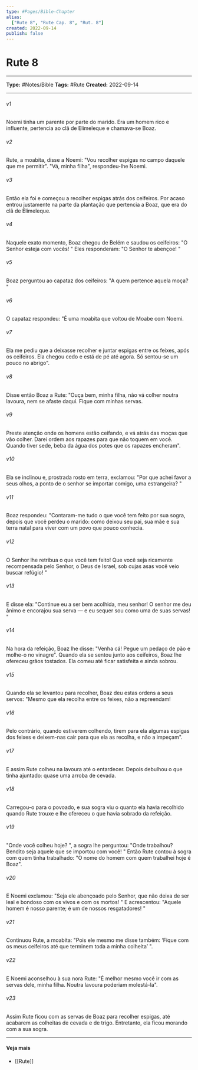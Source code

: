 ```yaml
---
type: #Pages/Bible-Chapter
alias:
  ["Rute 8", "Rute Cap. 8", "Rut. 8"]
created: 2022-09-14
publish: false
---
```


# Rute 8

---

**Type:** #Notes/Bible
**Tags:** #Rute
**Created:** 2022-09-14

---

###### v1
Noemi tinha um parente por parte do marido. Era um homem rico e influente, pertencia ao clã de Elimeleque e chamava-se Boaz.
###### v2
Rute, a moabita, disse a Noemi: "Vou recolher espigas no campo daquele que me permitir". "Vá, minha filha", respondeu-lhe Noemi.
###### v3
Então ela foi e começou a recolher espigas atrás dos ceifeiros. Por acaso entrou justamente na parte da plantação que pertencia a Boaz, que era do clã de Elimeleque.
###### v4
Naquele exato momento, Boaz chegou de Belém e saudou os ceifeiros: "O Senhor esteja com vocês! " Eles responderam: "O Senhor te abençoe! "
###### v5
Boaz perguntou ao capataz dos ceifeiros: "A quem pertence aquela moça? "
###### v6
O capataz respondeu: "É uma moabita que voltou de Moabe com Noemi.
###### v7
Ela me pediu que a deixasse recolher e juntar espigas entre os feixes, após os ceifeiros. Ela chegou cedo e está de pé até agora. Só sentou-se um pouco no abrigo".
###### v8
Disse então Boaz a Rute: "Ouça bem, minha filha, não vá colher noutra lavoura, nem se afaste daqui. Fique com minhas servas.
###### v9
Preste atenção onde os homens estão ceifando, e vá atrás das moças que vão colher. Darei ordem aos rapazes para que não toquem em você. Quando tiver sede, beba da água dos potes que os rapazes encheram".
###### v10
Ela se inclinou e, prostrada rosto em terra, exclamou: "Por que achei favor a seus olhos, a ponto de o senhor se importar comigo, uma estrangeira? "
###### v11
Boaz respondeu: "Contaram-me tudo o que você tem feito por sua sogra, depois que você perdeu o marido: como deixou seu pai, sua mãe e sua terra natal para viver com um povo que pouco conhecia.
###### v12
O Senhor lhe retribua o que você tem feito! Que você seja ricamente recompensada pelo Senhor, o Deus de Israel, sob cujas asas você veio buscar refúgio! "
###### v13
E disse ela: "Continue eu a ser bem acolhida, meu senhor! O senhor me deu ânimo e encorajou sua serva — e eu sequer sou como uma de suas servas! "
###### v14
Na hora da refeição, Boaz lhe disse: "Venha cá! Pegue um pedaço de pão e molhe-o no vinagre". Quando ela se sentou junto aos ceifeiros, Boaz lhe ofereceu grãos tostados. Ela comeu até ficar satisfeita e ainda sobrou.
###### v15
Quando ela se levantou para recolher, Boaz deu estas ordens a seus servos: "Mesmo que ela recolha entre os feixes, não a repreendam!
###### v16
Pelo contrário, quando estiverem colhendo, tirem para ela algumas espigas dos feixes e deixem-nas cair para que ela as recolha, e não a impeçam".
###### v17
E assim Rute colheu na lavoura até o entardecer. Depois debulhou o que tinha ajuntado: quase uma arroba de cevada.
###### v18
Carregou-o para o povoado, e sua sogra viu o quanto ela havia recolhido quando Rute trouxe e lhe ofereceu o que havia sobrado da refeição.
###### v19
"Onde você colheu hoje? ", a sogra lhe perguntou: "Onde trabalhou? Bendito seja aquele que se importou com você! " Então Rute contou à sogra com quem tinha trabalhado: "O nome do homem com quem trabalhei hoje é Boaz".
###### v20
E Noemi exclamou: "Seja ele abençoado pelo Senhor, que não deixa de ser leal e bondoso com os vivos e com os mortos! " E acrescentou: "Aquele homem é nosso parente; é um de nossos resgatadores! "
###### v21
Continuou Rute, a moabita: "Pois ele mesmo me disse também: ‘Fique com os meus ceifeiros até que terminem toda a minha colheita’ ".
###### v22
E Noemi aconselhou à sua nora Rute: "É melhor mesmo você ir com as servas dele, minha filha. Noutra lavoura poderiam molestá-la".
###### v23
Assim Rute ficou com as servas de Boaz para recolher espigas, até acabarem as colheitas de cevada e de trigo. Entretanto, ela ficou morando com a sua sogra.


---

#### Veja mais

- [[Rute]]
